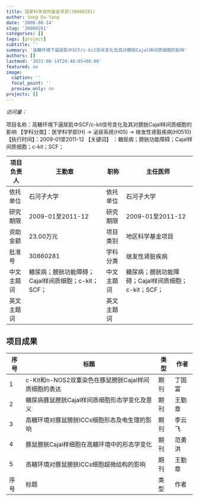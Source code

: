 ```yaml
---
title: 国家科学自然基金项目(30860281)
author: Song Ou-Yang
date: '2008-08-14'
slug: '30860281'
categories: []
tags: [project]
subtitle: ''
summary: '高糖环境下逼尿肌中SCF/c-kit信号变化及其对膀胱Cajal样间质细胞的影响'
authors: []
lastmod: '2021-08-14T20:48:05+08:00'
featured: no
image:
  caption: ''
  focal_point: ''
  preview_only: no
projects: []
---
```

<i class="far fa-eye">
<span id="busuanzi_container_site_pv">
    访问量：<span id="busuanzi_value_site_pv"></span>
</span>
</i>

项目名称：高糖环境下逼尿肌中SCF/c-kit信号变化及其对膀胱Cajal样间质细胞的影响
【学科分类】：医学科学部(H) -> 泌尿系统(H05) -> 继发性肾脏疾病(H0510)
【执行时间】：2009-01至2011-12
【关键词】    ：糖尿病；膀胱功能障碍；Cajal样间质细胞；c-kit；SCF；

| 项目负责人 | 王勤章                                           | 职称     | 主任医师                                        |
| ---------- | --------------------------------------------------- | ---------- | --------------------------------------------------- |
| 依托单位 | 石河子大学                                     | 依托单位 | 石河子大学                                     |
| 研究期限 | 2009-01至2011-12                                   | 研究期限 | 2009-01至2011-12                                   |
| 资助金额 | 23.00万元                                         | 项目类别 | 地区科学基金项目                            |
| 批准号  | 30860281                                            | 学科分类 | 继发性肾脏疾病                               |
| 中文主题词 | 糖尿病；膀胱功能障碍；Cajal样间质细胞；c-kit；SCF； | 中文主题词 | 糖尿病；膀胱功能障碍；Cajal样间质细胞；c-kit；SCF； |
| 英文主题词 |                                                     | 英文主题词 |                                                     |

项目成果
---
| 序号 | 标题                                               | 类型 | 作者                                                   |
| ---- | ---------------------------------------------------- | ---- | -------------------------------------------------------- |
| 1    | c-Kit和n-NOS2双重染色在豚鼠膀胱Cajal样间质细胞的表达 | 期刊 | 丁国富|王勤章|朱国栋|纪世琪|                 |
| 2    | 糖尿病豚鼠膀胱Cajal样间质细胞形态学变化及意义 | 期刊 | 王勤章|蔡志强|李应龙|王江平|丁国富|李云飞|朱国栋|纪世琪| |
| 3    | 高糖环境对豚鼠膀胱ICCs细胞形态及电生理的影响 | 期刊 | 李云飞|蔡志强|丁国富|范勇洪|王勤章|       |
| 4    | 豚鼠膀胱Cajal样细胞在高糖环境中的形态学变化 | 期刊 | 范勇洪|蔡志强|丁国富|李云飞|王勤章|       |
| 5    | 高糖环境对豚鼠膀胱ICCs细胞超微结构的影响 | 期刊 | 王勤章|范勇洪|李云飞|蔡志强|丁国富|       |
| 序号 | 标题                                               | 类型 | 作者                                                   |
